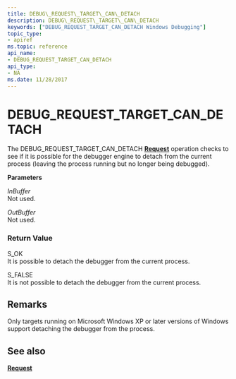 ```yaml
---
title: DEBUG\_REQUEST\_TARGET\_CAN\_DETACH
description: DEBUG\_REQUEST\_TARGET\_CAN\_DETACH
keywords: ["DEBUG_REQUEST_TARGET_CAN_DETACH Windows Debugging"]
topic_type:
- apiref
ms.topic: reference
api_name:
- DEBUG_REQUEST_TARGET_CAN_DETACH
api_type:
- NA
ms.date: 11/28/2017
---
```


# DEBUG\_REQUEST\_TARGET\_CAN\_DETACH


The DEBUG\_REQUEST\_TARGET\_CAN\_DETACH [**Request**](request.md) operation checks to see if it is possible for the debugger engine to detach from the current process (leaving the process running but no longer being debugged).

**Parameters**

<span id="InBuffer"></span><span id="inbuffer"></span><span id="INBUFFER"></span>*InBuffer*  
Not used.

<span id="OutBuffer"></span><span id="outbuffer"></span><span id="OUTBUFFER"></span>*OutBuffer*  
Not used.

### <span id="Return_Value"></span><span id="return_value"></span><span id="RETURN_VALUE"></span>Return Value

<span id="S_OK"></span><span id="s_ok"></span>S\_OK  
It is possible to detach the debugger from the current process.

<span id="S_FALSE"></span><span id="s_false"></span>S\_FALSE  
It is not possible to detach the debugger from the current process.

## Remarks

Only targets running on Microsoft Windows XP or later versions of Windows support detaching the debugger from the process.

## <span id="see_also"></span>See also


[**Request**](request.md)

 

 






